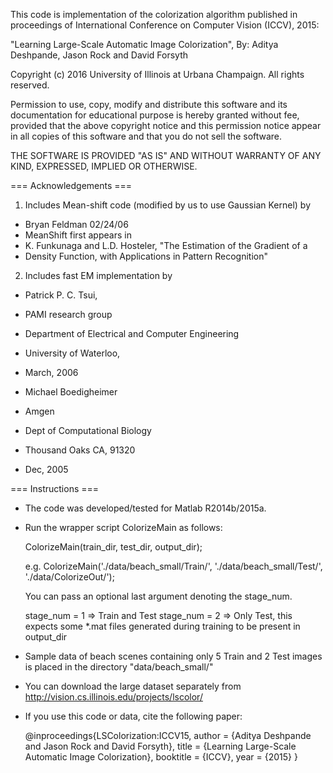 This code is implementation of the colorization algorithm published in proceedings of 
International Conference on Computer Vision (ICCV), 2015:

"Learning Large-Scale Automatic Image Colorization",
By: Aditya Deshpande, Jason Rock and David Forsyth

Copyright (c) 2016 University of Illinois at Urbana Champaign. 
All rights reserved.
 
Permission to use, copy, modify and distribute this software and its documentation for 
educational purpose is hereby granted without fee, provided that the above copyright 
notice and this permission notice appear in all copies of this software and that you 
do not sell the software.

THE SOFTWARE IS PROVIDED "AS IS" AND WITHOUT WARRANTY OF ANY KIND, EXPRESSED, IMPLIED 
OR OTHERWISE.


=== Acknowledgements ===

1) Includes Mean-shift code (modified by us to use Gaussian Kernel) by
*  Bryan Feldman 02/24/06
*  MeanShift first appears in
*  K. Funkunaga and L.D. Hosteler, "The Estimation of the Gradient of a
*  Density Function, with Applications in Pattern Recognition"

2) Includes fast EM implementation by
*  Patrick P. C. Tsui,
*  PAMI research group
*  Department of Electrical and Computer Engineering
*  University of Waterloo, 
*  March, 2006

*  Michael Boedigheimer
*  Amgen
*  Dept of Computational Biology
*  Thousand Oaks CA, 91320
*  Dec, 2005

=== Instructions === 

* The code was developed/tested for Matlab R2014b/2015a. 

* Run the wrapper script ColorizeMain as follows:

  ColorizeMain(train_dir, test_dir, output_dir);

  e.g. ColorizeMain('./data/beach_small/Train/', './data/beach_small/Test/', './data/ColorizeOut/');

  You can pass an optional last argument denoting the stage_num.

  stage_num = 1 => Train and Test
  stage_num = 2 => Only Test, this expects some *.mat files generated during training to be present in output_dir

* Sample data of beach scenes containing only 5 Train and 2 Test images is placed in the directory "data/beach_small/"

* You can download the large dataset separately from http://vision.cs.illinois.edu/projects/lscolor/

* If you use this code or data, cite the following paper:

  @inproceedings{LSColorization:ICCV15,
 	author    = {Aditya Deshpande and Jason Rock and David Forsyth},
	title     = {Learning Large-Scale Automatic Image Colorization},
	booktitle = {ICCV},
	year      = {2015}
  }

